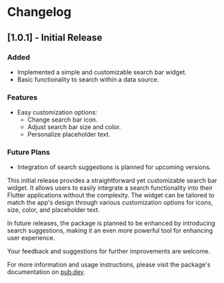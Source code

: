 # Changelog

## [1.0.1] - Initial Release
### Added
- Implemented a simple and customizable search bar widget.
- Basic functionality to search within a data source.

### Features
- Easy customization options:
  - Change search bar icon.
  - Adjust search bar size and color.
  - Personalize placeholder text.

### Future Plans
- Integration of search suggestions is planned for upcoming versions.

This initial release provides a straightforward yet customizable search bar widget. It allows users to easily integrate a search functionality into their Flutter applications without the complexity. The widget can be tailored to match the app's design through various customization options for icons, size, color, and placeholder text.

In future releases, the package is planned to be enhanced by introducing search suggestions, making it an even more powerful tool for enhancing user experience.

Your feedback and suggestions for further improvements are welcome.

For more information and usage instructions, please visit the package's documentation on [pub.dev](https://pub.dev/packages/your_package_name).
